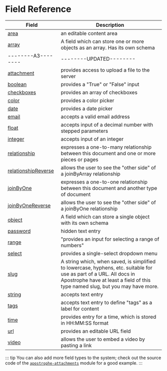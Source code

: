 # Field Reference

| Field | Description |
|-------|-------------|
|[area](/reference/field-types/area.md) | an editable content area |
|[array](/reference/field-types/array.md) | A field which can store one or more objects as an array. Has its own schema |
|--------A3--------|--------UPDATED--------|
|[attachment](/reference/field-types/attachment.md) | provides access to upload a file to the server |
|[boolean](/reference/field-types/boolean.md) | provides a "True" or "False" input |
|[checkboxes](/reference/field-types/checkbox.md) | provides an array of checkboxes |
|[color](/reference/field-types/color.md) | provides a color picker |
|[date](/reference/field-types/date.md) | provides a date picker |
|[email](/reference/field-types/email.md) | accepts a valid email address  |
|[float](/reference/field-types/float.md) | accepts input of a decimal number with stepped parameters |
|[integer](/reference/field-types/integer.md) | accepts input of an integer |
|[relationship](/reference/field-types/relationship.md) | expresses a one-to-many relationship between this document and one or more pieces or pages |
|[relationshipReverse](/reference/field-types/relationship-reverse.md) | allows the user to see the "other side" of a joinByArray relationship |
|[joinByOne](/reference/field-types/joinbyone.md) | expresses a one-to-one relationship between this document and another type of document |
|[joinByOneReverse](/reference/field-types/joinbyonereverse.md) | allows the user to see the "other side" of a joinByOne relationship |
|[object](/reference/field-types/object.md) | A field which can store a single object with its own schema |
|[password](/reference/field-types/password.md) | hidden text entry |
|[range](/reference/field-types/range.md) | "provides an input for selecting a range of numbers" |
|[select](/reference/field-types/select.md) | provides a single-select dropdown menu |
|[slug](/reference/field-types/slug.md) | A string which, when saved, is simplified to lowercase, hyphens, etc. suitable for use as part of a URL. All docs in Apostrophe have at least a field of this type named slug, but you may have more. |
|[string](/reference/field-types/string.md) | accepts text entry |
|[tags](/reference/field-types/tags.md) | accepts text entry to define "tags" as a label for content |
|[time](/reference/field-types/time.md) | provides entry for a time, which is stored in HH:MM:SS format |
|[url](/reference/field-types/url.md) | provides an editable URL field |
|[video](/reference/field-types/video.md) | allows the user to embed a video by pasting a link |

::: tip
You can also add more field types to the system; check out the source code of the [`apostrophe-attachments`](https://github.com/apostrophecms/apostrophe/tree/master/lib/modules/apostrophe-attachments) module for a good example.
:::

